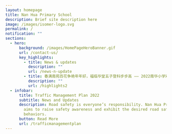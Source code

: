 ```yaml
---
layout: homepage
title: Nan Hua Primary School
description: Brief site description here
image: /images/isomer-logo.svg
permalink: /
notification: ""
sections:
  - hero:
      background: /images/HomePageHeroBanner.gif
      url: /contact-us/
      key_highlights:
        - title: News & updates
          description: ""
          url: /news-n-update
        - title: 春满南苑百花争艳年年好，福临华堂五子登科步步高 —— 2022南华小学欢庆新年和建校105周年
          description: ""
          url: /highlights2
  - infobar:
      title: Traffic Management Plan 2022
      subtitle: News and Updates
      description: Road safety is everyone’s responsibility. Nan Hua Primary School
        aims to raise safety awareness and exhibit the desired road safety
        behaviors.
      button: Read More
      url: /trafficmanagementplan
---
```


